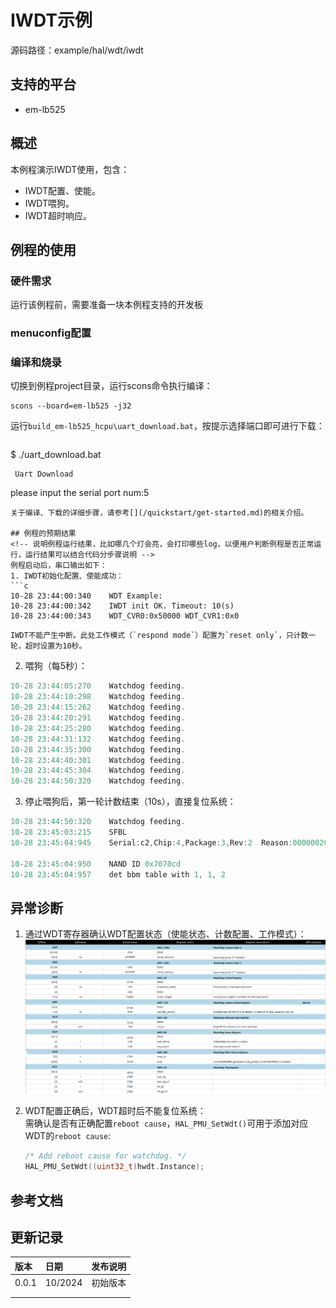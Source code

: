 # IWDT示例

源码路径：example/hal/wdt/iwdt

## 支持的平台
<!-- 支持哪些板子和芯片平台 -->
+ em-lb525

## 概述
<!-- 例程简介 -->
本例程演示IWDT使用，包含：
+ IWDT配置、使能。
+ IWDT喂狗。
+ IWDT超时响应。

## 例程的使用
<!-- 说明如何使用例程，比如连接哪些硬件管脚观察波形，编译和烧写可以引用相关文档。
对于rt_device的例程，还需要把本例程用到的配置开关列出来，比如PWM例程用到了PWM1，需要在onchip菜单里使能PWM1 -->

### 硬件需求
运行该例程前，需要准备一块本例程支持的开发板

### menuconfig配置


### 编译和烧录
切换到例程project目录，运行scons命令执行编译：
```
scons --board=em-lb525 -j32
```
运行`build_em-lb525_hcpu\uart_download.bat`，按提示选择端口即可进行下载：
```

```
$ ./uart_download.bat

     Uart Download

please input the serial port num:5
```
关于编译、下载的详细步骤，请参考[](/quickstart/get-started.md)的相关介绍。

## 例程的预期结果
<!-- 说明例程运行结果，比如哪几个灯会亮，会打印哪些log，以便用户判断例程是否正常运行，运行结果可以结合代码分步骤说明 -->
例程启动后，串口输出如下：
1. IWDT初始化配置、使能成功：
```c
10-28 23:44:00:340    WDT Example:
10-28 23:44:00:342    IWDT init OK. Timeout: 10(s)
10-28 23:44:00:343    WDT_CVR0:0x50000 WDT_CVR1:0x0
```
```{tip}
IWDT不能产生中断。此处工作模式（`respond mode`）配置为`reset only`，只计数一轮，超时设置为10秒。  
```
2. 喂狗（每5秒）：
```c
10-28 23:44:05:270    Watchdog feeding.
10-28 23:44:10:298    Watchdog feeding.
10-28 23:44:15:262    Watchdog feeding.
10-28 23:44:20:291    Watchdog feeding.
10-28 23:44:25:280    Watchdog feeding.
10-28 23:44:31:132    Watchdog feeding.
10-28 23:44:35:300    Watchdog feeding.
10-28 23:44:40:301    Watchdog feeding.
10-28 23:44:45:304    Watchdog feeding.
10-28 23:44:50:320    Watchdog feeding.
```
3. 停止喂狗后，第一轮计数结束（10s），直接复位系统：
```c
10-28 23:44:50:320    Watchdog feeding.
10-28 23:45:03:215    SFBL
10-28 23:45:04:945    Serial:c2,Chip:4,Package:3,Rev:2  Reason:00000020

10-28 23:45:04:950    NAND ID 0x7070cd
10-28 23:45:04:957    det bbm table with 1, 1, 2
```

## 异常诊断

1. 通过WDT寄存器确认WDT配置状态（使能状态、计数配置、工作模式）：
![WDT regmap](./assets/wdt_regmap.png)

2. WDT配置正确后，WDT超时后不能复位系统：  
需确认是否有正确配置`reboot cause`，`HAL_PMU_SetWdt()`可用于添加对应WDT的`reboot cause`:
    ```c
    /* Add reboot cause for watchdog. */
    HAL_PMU_SetWdt((uint32_t)hwdt.Instance);
    ```

## 参考文档
<!-- 对于rt_device的示例，rt-thread官网文档提供的较详细说明，可以在这里添加网页链接，例如，参考RT-Thread的[RTC文档](https://www.rt-thread.org/document/site/#/rt-thread-version/rt-thread-standard/programming-manual/device/rtc/rtc) -->

## 更新记录
|版本 |日期   |发布说明 |
|:---|:---|:---|
|0.0.1 |10/2024 |初始版本 |
| | | |
| | | |
